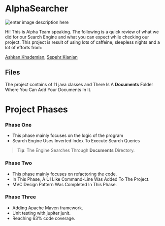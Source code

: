 
# AlphaSearcher
![enter image description here](https://img.shields.io/github/contributors/AlphaCodeStarTeam/InvertedSearch?style=for-the-badge)

Hi! This is Alpha Team speaking. The following is a quick review of what we did for our Search Engine and what you can expect while checking our project.
This project is result of using lots of caffeine, sleepless nights and a lot of efforts from:

[Ashkan Khademian](https://github.com/ashkan-khd),
[Sepehr Kianian](https://github.com/sepehrkianian09)


## Files
The project contains of 11 java classes and There Is A **Documents** Folder Where You Can Add Your Documents In It.

# Project Phases
### Phase One
- This phase mainly focuses on the logic of the program
- Search Engine Uses Inverted Index To Execute Search Queries
>  **Tip**: The Engine Searches Through **Documents** Directory.

### Phase Two
- This phase mainly focuses on refactoring the code.
- In This Phase, A UI Like Command-Line Was Added To The Project.
- MVC Design Pattern Was Completed In This Phase.

### Phase Three
- Adding Apache Maven framework.
- Unit testing with jupiter junit.
- Reaching 63% code coverage.
